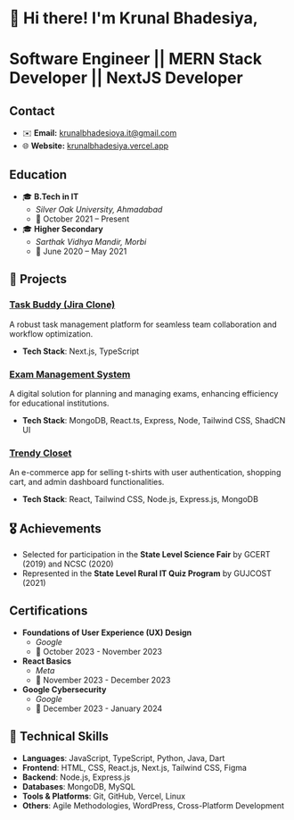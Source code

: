 # 👋 Hi there! I'm Krunal Bhadesiya, 
# Software Engineer || MERN Stack Developer || NextJS Developer 

## Contact
- ✉️ **Email:** krunalbhadesioya.it@gmail.com
- 🌐 **Website:** [krunalbhadesiya.vercel.app](https://krunalbhadesiya.vercel.app/)

## Education
- 🎓 **B.Tech in IT**
  - *Silver Oak University, Ahmadabad*
  - 📍 October 2021 – Present
- 🎓 **Higher Secondary**
  - *Sarthak Vidhya Mandir, Morbi*
  - 📍 June 2020 – May 2021



## 📂 Projects  

### [Task Buddy (Jira Clone)](https://github.com/krunalbhadesiya/task-buddy)  
A robust task management platform for seamless team collaboration and workflow optimization.  
- **Tech Stack**: Next.js, TypeScript  

### [Exam Management System](https://github.com/krunalbhadesiya/exam-management-system-frontend)  
A digital solution for planning and managing exams, enhancing efficiency for educational institutions.  
- **Tech Stack**: MongoDB, React.ts, Express, Node, Tailwind CSS, ShadCN UI  

### [Trendy Closet](https://trendy-closet.vercel.app)  
An e-commerce app for selling t-shirts with user authentication, shopping cart, and admin dashboard functionalities.  
- **Tech Stack**: React, Tailwind CSS, Node.js, Express.js, MongoDB  



## 🎖️ Achievements  

- Selected for participation in the **State Level Science Fair** by GCERT (2019) and NCSC (2020)  
- Represented in the **State Level Rural IT Quiz Program** by GUJCOST (2021)  

## Certifications
- **Foundations of User Experience (UX) Design**
  - *Google*
  - 📅 October 2023 - November 2023
- **React Basics**
  - *Meta*
  - 📅 November 2023 - December 2023
- **Google Cybersecurity**
  - *Google*
  - 📅 December 2023 - January 2024


## 🔧 Technical Skills  

- **Languages**: JavaScript, TypeScript, Python, Java, Dart  
- **Frontend**: HTML, CSS, React.js, Next.js, Tailwind CSS, Figma  
- **Backend**: Node.js, Express.js  
- **Databases**: MongoDB, MySQL  
- **Tools & Platforms**: Git, GitHub, Vercel, Linux  
- **Others**: Agile Methodologies, WordPress, Cross-Platform Development  
